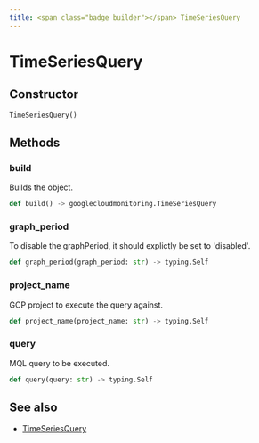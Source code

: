 ```yaml
---
title: <span class="badge builder"></span> TimeSeriesQuery
---
```

# <span class="badge builder"></span> TimeSeriesQuery

## Constructor

```python
TimeSeriesQuery()
```
## Methods

### <span class="badge object-method"></span> build

Builds the object.

```python
def build() -> googlecloudmonitoring.TimeSeriesQuery
```

### <span class="badge object-method"></span> graph_period

To disable the graphPeriod, it should explictly be set to 'disabled'.

```python
def graph_period(graph_period: str) -> typing.Self
```

### <span class="badge object-method"></span> project_name

GCP project to execute the query against.

```python
def project_name(project_name: str) -> typing.Self
```

### <span class="badge object-method"></span> query

MQL query to be executed.

```python
def query(query: str) -> typing.Self
```

## See also

 * <span class="badge object-type-class"></span> [TimeSeriesQuery](./object-TimeSeriesQuery.md)
